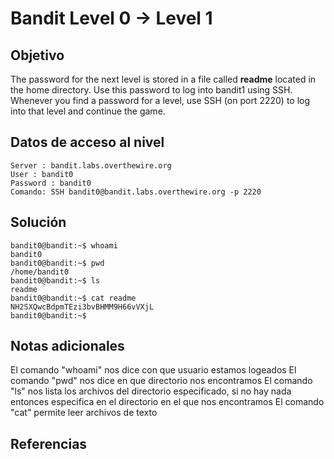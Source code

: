 # Bandit Level 0 → Level 1 
## Objetivo
The password for the next level is stored in a file called **readme** located in the home directory. Use this password to log into bandit1 using SSH. Whenever you find a password for a level, use SSH (on port 2220) to log into that level and continue the game.
## Datos de acceso al nivel
```
Server : bandit.labs.overthewire.org
User : bandit0
Password : bandit0
Comando: SSH bandit0@bandit.labs.overthewire.org -p 2220
```
## Solución 
```
bandit0@bandit:~$ whoami
bandit0
bandit0@bandit:~$ pwd
/home/bandit0
bandit0@bandit:~$ ls
readme
bandit0@bandit:~$ cat readme
NH2SXQwcBdpmTEzi3bvBHMM9H66vVXjL
bandit0@bandit:~$
```
## Notas adicionales
El comando "whoami" nos dice con que usuario estamos logeados
El comando "pwd" nos dice en que directorio nos encontramos
El comando "ls" nos lista los archivos del directorio especificado, si no hay nada entonces especifica en el directorio en el que nos encontramos
El comando "cat" permite leer archivos de texto
## Referencias